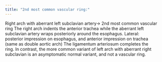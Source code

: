 ```yaml
---
title: "2nd most common vascular ring:"
---
```

Right arch with aberrant left subclavian artery&#8594; 2nd most common vascular ring
The right arch indents the anterior trachea while the aberrant left subclavian artery wraps posteriorly around the esophagus.
Lateral: posterior impression on esophagus, and anterior impression on trachea (same as double aortic arch)
The ligamentum arteriosum completes the ring.
In contrast, the more common variant of left arch with aberrant right subclavian is an asymptomatic normal variant, and not a vascular ring.

